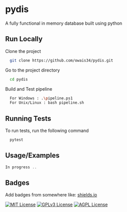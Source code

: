 
# pydis

A fully functional in memory database built using python 


## Run Locally

Clone the project

```bash
  git clone https://github.com/owais34/pydis.git
```

Go to the project directory

```bash
  cd pydis
```

Build and Test pipeline 

```bash
  For Windows : .\pipeline.ps1
  For Unix/Linux : bash pipeline.sh
```



## Running Tests

To run tests, run the following command

```bash
  pytest
```


## Usage/Examples

```javascript
In progress ..
```


## Badges

Add badges from somewhere like: [shields.io](https://shields.io/)

[![MIT License](https://img.shields.io/badge/License-MIT-green.svg)](https://choosealicense.com/licenses/mit/)
[![GPLv3 License](https://img.shields.io/badge/License-GPL%20v3-yellow.svg)](https://opensource.org/licenses/)
[![AGPL License](https://img.shields.io/badge/license-AGPL-blue.svg)](http://www.gnu.org/licenses/agpl-3.0)

